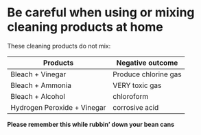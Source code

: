 # Be careful when using or mixing cleaning products at home

These cleaning products do not mix:

Products | Negative outcome
-- | --
Bleach + Vinegar | Produce chlorine gas
Bleach + Ammonia | VERY toxic gas
Bleach + Alcohol | chloroform
Hydrogen Peroxide + Vinegar | corrosive acid

**Please remember this while rubbin’ down your bean cans**
